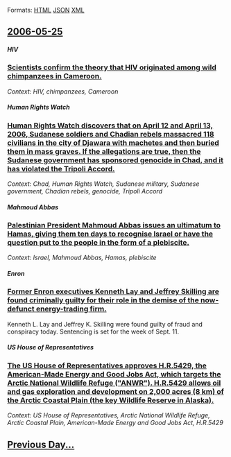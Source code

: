 
Formats: [HTML](2006/05/25/index.html)  [JSON](2006/05/25/index.json)  [XML](2006/05/25/index.xml)  

## [2006-05-25](/news/2006/05/25/index.md)

##### HIV
### [ Scientists confirm the theory that HIV originated among wild chimpanzees in Cameroon. ](/news/2006/05/25/scientists-confirm-the-theory-that-hiv-originated-among-wild-chimpanzees-in-cameroon.md)
_Context: HIV, chimpanzees, Cameroon_

##### Human Rights Watch
### [ Human Rights Watch discovers that on April 12 and April 13, 2006, Sudanese soldiers and Chadian rebels massacred 118 civilians in the city of Djawara with machetes and then buried them in mass graves. If the allegations are true, then the Sudanese government has sponsored genocide in Chad, and it has violated the Tripoli Accord. ](/news/2006/05/25/human-rights-watch-discovers-that-on-april-12-and-april-13-2006-sudanese-soldiers-and-chadian-rebels-massacred-118-civilians-in-the-city.md)
_Context: Chad, Human Rights Watch, Sudanese military, Sudanese government, Chadian rebels, genocide, Tripoli Accord_

##### Mahmoud Abbas
### [ Palestinian President Mahmoud Abbas issues an ultimatum to Hamas, giving them ten days to recognise Israel or have the question put to the people in the form of a plebiscite.](/news/2006/05/25/palestinian-president-mahmoud-abbas-issues-an-ultimatum-to-hamas-giving-them-ten-days-to-recognise-israel-or-have-the-question-put-to-the.md)
_Context: Israel, Mahmoud Abbas, Hamas, plebiscite_

##### Enron
### [ Former Enron executives Kenneth Lay and Jeffrey Skilling are found criminally guilty for their role in the demise of the now-defunct energy-trading firm. ](/news/2006/05/25/former-enron-executives-kenneth-lay-and-jeffrey-skilling-are-found-criminally-guilty-for-their-role-in-the-demise-of-the-now-defunct-energy.md)
Kenneth L. Lay and Jeffrey K. Skilling were found guilty of fraud and conspiracy today. Sentencing is set for the week of Sept. 11.

##### US House of Representatives
### [ The US House of Representatives approves H.R.5429, the American-Made Energy and Good Jobs Act, which targets the Arctic National Wildlife Refuge ("ANWR"). H.R.5429 allows oil and gas exploration and development on 2,000 acres (8 km) of the Arctic Coastal Plain (the key Wildlife Reserve in Alaska). ](/news/2006/05/25/the-us-house-of-representatives-approves-h-r-5429-the-american-made-energy-and-good-jobs-act-which-targets-the-arctic-national-wildlife-r.md)
_Context: US House of Representatives, Arctic National Wildlife Refuge, Arctic Coastal Plain, American-Made Energy and Good Jobs Act, H.R.5429_

## [Previous Day...](/news/2006/05/24/index.md)

